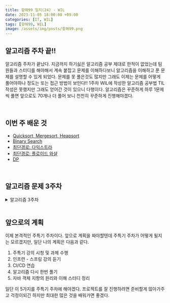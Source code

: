 ```yaml
---
title: 항해99 일지(24) - WIL
date: 2023-11-05 18:00:00 +09:00
categories: [IT, WIL]
tags: [항해99, WIL]
image: /assets/img/posts/항해99.png
---
```


## 알고리즘 주차 끝!!
알고리즘 주차가 끝났다. 지금까지 하기싫은 알고리즘 공부 제대로 한적이 없었는데 팀원들과 스터디를 해야해서 계속 붙잡고 문제를 이해하다보니 알고리즘을 이해하고 푼 문제를 설명할 수 있게 되었다. 문제를 못 풀은것도 많지만 그래도 이제는 문제를 어떻게 풀어야하나 정도는 또는 접근 방법이 보인다!! 1주차 WIL에 작성한 알고리즘 공부법 TIL 작성은 못했지만 그래도 얻어간 것이 있으니 다행이다. 알고리즘은 꾸준하게 하루 1문제씩 풀면 앞으로도 70개나 더 풀어 보니 천천히 꾸준하게 진행해야겠다. 

<br/>

## 이번 주 배운 것

+ [Quicksort, Mergesort, Heapsort](https://honge7694.github.io/posts/logbook-19-quicksort-mergesort-heapsort/)
+ [Binary Search](https://honge7694.github.io/posts/logbook-20-binary-search/)
+ [최단경로: 다익스트라](https://honge7694.github.io/posts/logbook-21-dijkstra/)
+ [최단경로: 플로이드 와샬](https://honge7694.github.io/posts/logbook-22-floyd/)
+ [DP](https://honge7694.github.io/posts/logbook-23-dp/)

<br/>

## 알고리즘 문제 3주차

<details>
<summary>알고리즘 3주차</summary>

- 정렬/탐색 (3주차)
    - 13회차 : 17장 정렬
        - 개념 설명
            - 4-5 퀵 정렬
            - 4-6 배열 정렬
            - 4-7 병합 정렬
            - 4-8 힙 정렬
        - 기본 과제
            - 색 정렬 : https://leetcode.com/problems/sort-colors/
            - Merge Two Sorted Lists  https://leetcode.com/problems/merge-two-sorted-lists/
        - 심화 과제
            - 퀵 정렬
                - 리스트 정렬
            - 병합 정렬
                - 구간 병합
            - 힙 정렬
                - 유효한 애너그램
        - 추가 과제
            - 퀵 정렬
                - [boj] https://www.acmicpc.net/problem/11650
                - [boj] https://www.acmicpc.net/problem/11651
            - 병합 정렬
                - [boj] https://www.acmicpc.net/problem/1181
            - 힙 정렬
                - [boj] https://www.acmicpc.net/problem/10814
                - [boj] https://www.acmicpc.net/problem/2751
                
    - 14회차: 18장 이진 탐색
        - 개념 설명
            - 3-6 이진 검색
            - 3-7 두 배열의 교집합
            - 3-8 이진탐색 문제풀이
        - 과제
            - 부품 찾기 (이것이 코딩 테스트다 CH 07)
        - 심화과제
            - 두 수의 합 2 https://leetcode.com/problems/two-sum-ii-input-array-is-sorted/
            - 2D 행렬 검색 2 https://leetcode.com/problems/search-a-2d-matrix-ii/
    - 15회차: 18장 이진 탐색
        - 문제 풀이 (이코테)
            - 떡볶이 떡 만들기 (이것이 코딩 테스트다 CH07)
        - 심화 과제
            - [boj] https://www.acmicpc.net/problem/2512
            - [boj] https://www.acmicpc.net/problem/2805
            - [boj] https://www.acmicpc.net/problem/1654
    - 16회차 : 13장 최단 경로
        - 개념 설명
            - 5-2 최단 경로와 다익스크라 알고리즘
            - 5-3 다익스트라 구현
            - 5-4 다익스트라 예제
        - 기본 과제
            - 미래 도시 (이것이 코딩 테스트다 CH 09)
        - 심화 과제
            - 네트워크 딜레이 타임
            - K 경유지 내 가장 저렴한 항공권
            
    - 17회차 : 13장 최단 경로
        - 개념 설명
            - 5-5 최단 경로와 플로이드-워셜
            - 5-6 플로이드
        - 기본과제
            - 전보 (이것이 취업을 위한 코딩 테스트다 CH 09)
        - 심화 과제
            - [boj] https://www.acmicpc.net/problem/1753
            - [boj] https://www.acmicpc.net/problem/1956
            - [boj] https://www.acmicpc.net/problem/4485
            
    - 18회차 : 23장 Dynamic Programming
        - 개념 설명
            - 5-7 동적 계획법
            - 5-8 피보나치 수열
            - 5-9 정수 삼각형
            - 5-10 퇴사
        - 심화 과제
            - 최대 서브 배열
            - 계단 오르기
            - 집 도둑
</details>

<br/>

## 앞으로의 계획
이제 본격적인 주특기 주차이다. 앞으로 계획을 짜야할텐데 주특기 주차가 어떻게 될지는 모르겠지만, 일단 나의 계획은 다음과 같다.

1. 주특기 강의 시청 및 과제 수행
2. 인프런 - 스프링 강의 듣기
3. CI/CD 연습
4. 알고리즘 다시 한번 풀기
5. 자바 객체 지향의 원리와 이해 스터디 정리

일단 이 5가지를 주특기 주차에 해야겠다. 프로젝트를 잘 진행하려면 준비할게 많아가주고 걱정이되긴 하지만 최대한 많은 것을 배워가면 좋겠다.